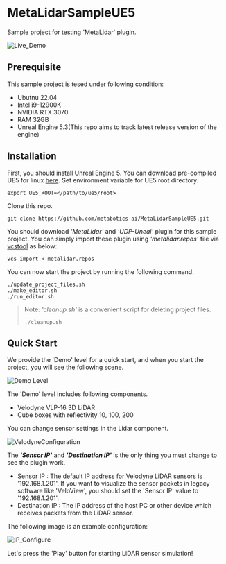 # MetaLidarSampleUE5
Sample project for testing 'MetaLidar' plugin.

![Live_Demo](Images/demo_velodyne_live.gif)

## Prerequisite
This sample project is tesed under following condition:
- Ubutnu 22.04
- Intel i9-12900K
- NVIDIA RTX 3070
- RAM 32GB
- Unreal Engine 5.3(This repo aims to track latest release version of the engine)

## Installation
First, you should install Unreal Engine 5. You can download pre-compiled UE5 for linux [here](https://www.unrealengine.com/en-US/linux). Set environment variable for UE5 root directory.
```
export UE5_ROOT=</path/to/ue5/root>
```
Clone this repo.
```
git clone https://github.com/metabotics-ai/MetaLidarSampleUE5.git
```
You should download *'MetaLidar'* and *'UDP-Uneal'* plugin for this sample project. You can simply import these plugin using *'metalidar.repos'* file via [vcstool](https://pypi.org/project/vcstool/) as below:
```
vcs import < metalidar.repos
```


You can now start the project by running the following command.
```
./update_project_files.sh
./make_editor.sh
./run_editor.sh
```
> Note: *'cleanup.sh'* is a convenient script for deleting project files.
> ```
> ./cleanup.sh
> ```

## Quick Start
We provide the 'Demo' level for a quick start, and when you start the project, you will see the following scene.

![Demo Level](Images/demo_level.png)

The 'Demo' level includes following components.
- Velodyne VLP-16 3D LiDAR
- Cube boxes with reflectivity 10, 100, 200

You can change sensor settings in the Lidar component.

![VelodyneConfiguration](Images/velodyne_component_default.png)

The ***'Sensor IP'*** and ***'Destination IP'*** is the only thing you must change to see the plugin work.
- Sensor IP : The default IP address for Velodyne LiDAR sensors is '192.168.1.201'. If you want to visualize the sensor packets in legacy software like 'VeloView', you should set the 'Sensor IP' value to '192.168.1.201'.
- Destination IP : The IP address of the host PC or other device which receives packets from the LiDAR sensor.

The following image is an example configuration:

![IP_Configure](Images/change_ip_value.png)

Let's press the 'Play' button for starting LiDAR sensor simulation!